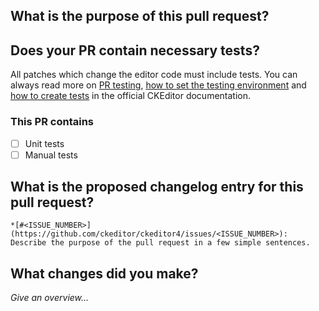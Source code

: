 ## What is the purpose of this pull request?

<!-- Bug fix / New feature / Typo fix / Other, please explain  -->

## Does your PR contain necessary tests?

All patches which change the editor code must include tests. You can always read more
on [PR testing](https://ckeditor.com/docs/ckeditor4/latest/guide/dev_contributing_code.html#tests),
[how to set the testing environment](https://ckeditor.com/docs/ckeditor4/latest/guide/dev_tests.html) and
[how to create tests](https://ckeditor.com/docs/ckeditor4/latest/guide/dev_tests.html#creating-your-own-test)
in the official CKEditor documentation.

### This PR contains

- [ ] Unit tests
- [ ] Manual tests

## What is the proposed changelog entry for this pull request?

```
*[#<ISSUE_NUMBER>](https://github.com/ckeditor/ckeditor4/issues/<ISSUE_NUMBER>): Describe the purpose of the pull request in a few simple sentences.
```

## What changes did you make?

*Give an overview…*
